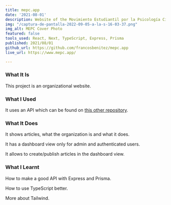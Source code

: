```yaml
---
title: mepc.app
date: '2021-08-01'
description: Website of the Movimiento Estudiantil por la Psicología Científica (MEPC)
img: "/captura-de-pantalla-2022-09-05-a-la-s-16-03-37.png"
img_alt: MEPC Cover Photo
featured: false
tools_used: React, Next, TypeScript, Express, Prisma
published: 2021/08/01
github_url: https://github.com/francosbenitez/mepc.app
live_url: https://www.mepc.app/

---
```

### What It Is

This project is an organizational website.

### What I Used

It uses an API which can be found on [this other repository](https://github.com/francosbenitez/mepc-backend "this other repository").

### What It Does

It shows articles, what the organization is and what it does.

It has a dashboard view only for admin and authenticated users.

It allows to create/publish articles in the dashboard view.

### What I Learnt

How to make a good API with Express and Prisma.

How to use TypeScript better.

More about Tailwind.
